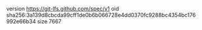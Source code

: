 version https://git-lfs.github.com/spec/v1
oid sha256:3a139d8cbcda99cff1de0b6b066728e4dd0370fc9288bc4354bc176992e66b34
size 7667
